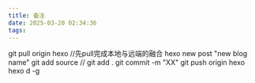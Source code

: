 ```yaml
---
title: 备注
date: 2025-03-20 02:34:36
tags:
---
```

git pull origin hexo  //先pull完成本地与远端的融合
hexo new post "new blog name"
git add source // git add .
git commit -m "XX"
git push origin hexo
hexo d -g